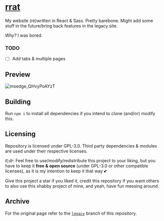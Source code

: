 # [rrat](https://kyrie25.me)

My website (re)written in React & Sass. Pretty barebone. Might add some stuff in the future/bring back features in the legacy site.

_Why?_ I was bored.

### TODO

- [ ] Add tabs & multiple pages

## Preview

![msedge_QHvyPoAYzT](https://user-images.githubusercontent.com/77577746/168268228-dbb8fb2f-f280-4936-8d1d-a19e893ba9cb.gif)

## Building

Run `npm i` to install all dependencies if you intend to clone (and/or) modify this.

## Licensing

Repository is licensed under GPL-3.0. Third party dependencies & modules are used under their respective licenses.

_tl;dr_: Feel free to use/modify/redistribute this project to your liking, but you have to keep it **free & open source** (under GPL-3.0 or other compatible licenses), as it is my intention to keep it that way 💕

Give this project a star if you liked it, credit this repository if you want others to also use this shabby project of mine, and yeah, have fun messing around.

## Archive

For the original page refer to the [`legacy`](https://github.com/kyrie25/portfolio/tree/legacy) branch of this repository.
